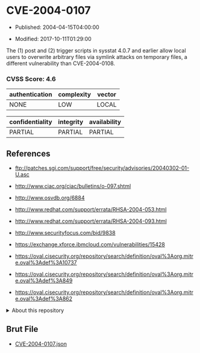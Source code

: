 # CVE-2004-0107

- Published: 2004-04-15T04:00:00

- Modified: 2017-10-11T01:29:00

The (1) post and (2) trigger scripts in sysstat 4.0.7 and earlier allow local users to overwrite arbitrary files via symlink attacks on temporary files, a different vulnerability than CVE-2004-0108.

### CVSS Score: **4.6**

| authentication | complexity | vector |
| --- | --- | --- |
| NONE | LOW | LOCAL |

| confidentiality | integrity | availability |
| --- | --- | --- |
| PARTIAL | PARTIAL | PARTIAL |

## References

* ftp://patches.sgi.com/support/free/security/advisories/20040302-01-U.asc

* http://www.ciac.org/ciac/bulletins/o-097.shtml

* http://www.osvdb.org/6884

* http://www.redhat.com/support/errata/RHSA-2004-053.html

* http://www.redhat.com/support/errata/RHSA-2004-093.html

* http://www.securityfocus.com/bid/9838

* https://exchange.xforce.ibmcloud.com/vulnerabilities/15428

* https://oval.cisecurity.org/repository/search/definition/oval%3Aorg.mitre.oval%3Adef%3A10737

* https://oval.cisecurity.org/repository/search/definition/oval%3Aorg.mitre.oval%3Adef%3A849

* https://oval.cisecurity.org/repository/search/definition/oval%3Aorg.mitre.oval%3Adef%3A862

<details>
<summary>About this repository</summary> 

  This repository is part of the project [Live Hack CVE](https://github.com/Live-Hack-CVE). Main website can be found [www.live-hack.org](https://www.live-hack.org) 
  
  Made by [Sn0wAlice](https://github.com/Sn0wAlice) for the people that care about security and need to have a feed of the latest CVEs. Hope you enjoy it, don't forget to star the repo and follow me on [Twitter](https://twitter.com/Sn0wAlice) and [Github](https://github.com/Sn0wAlice). And that is my [personnal website](https://www.alice-snow.me/)

  - [Home Page](https://github.com/Live-Hack-CVE)
  - [Framework](https://github.com/Live-Hack-CVE/cve-framework)
  - [CVE database](https://github.com/Live-Hack-CVE/full_database)
  - [Changelog](https://github.com/Live-Hack-CVE/Changelog)
</details>

## Brut File

* [CVE-2004-0107.json](https://raw.githubusercontent.com/Live-Hack-CVE/full_database/main/cves/2004/CVE-2004-0107.json)

